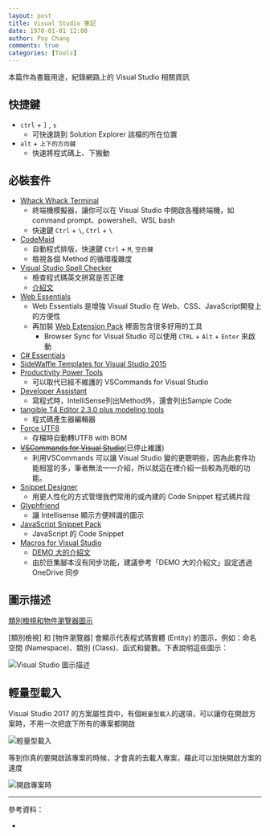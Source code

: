 ```yaml
---
layout: post
title: Visual Studio 筆記
date: 1970-01-01 12:00
author: Poy Chang
comments: true
categories: [Tools]
---
```

本篇作為書籤用途，紀錄網路上的 Visual Studio 相關資訊

## 快捷鍵

* `ctrl` + `]` , `s`
	* 可快速跳到 Solution Explorer 該檔的所在位置
* `alt` + `上下的方向鍵`
	* 快速將程式碼上、下搬動

## 必裝套件

* [Whack Whack Terminal](https://marketplace.visualstudio.com/items?itemName=DanielGriffen.WhackWhackTerminal)
	* 終端機模擬器，讓你可以在 Visual Studio 中開啟各種終端機，如 command prompt、powershell、WSL bash
	* 快速鍵 `Ctrl` + `\`, `Ctrl` + `\`
* [CodeMaid](https://marketplace.visualstudio.com/items?itemName=SteveCadwallader.CodeMaid)
	* 自動程式排版，快速鍵 `Ctrl` + `M`, `空白鍵`
	* 檢視各個 Method 的循環複雜度
* [Visual Studio Spell Checker](https://marketplace.visualstudio.com/items?itemName=EWoodruff.VisualStudioSpellCheckerVS2017andLater)
	* 檢查程式碼英文拼寫是否正確
	* [介紹文](https://poychang.github.io/visual-studio-spell-checker/)
* [Web Essentials](http://vswebessentials.com/)
	* Web Essentials 是增強 Visual Studio 在 Web、CSS、JavaScript開發上的方便性
	* 再加裝 [Web Extension Pack](https://visualstudiogallery.msdn.microsoft.com/f3b504c6-0095-42f1-a989-51d5fc2a8459?SRC=Home) 裡面包含很多好用的工具
		* Browser Sync for Visual Studio 可以使用 `CTRL` + `Alt` + `Enter` 來啟動
* [C# Essentials](https://visualstudiogallery.msdn.microsoft.com/a4445ad0-f97c-41f9-a148-eae225dcc8a5)
* [SideWaffle Templates for Visual Studio 2015](http://sidewaffle.com/)
* [Productivity Power Tools](https://visualstudiogallery.msdn.microsoft.com/d0d33361-18e2-46c0-8ff2-4adea1e34fef)
	* 可以取代已經不維護的 VSCommands for Visual Studio
* [Developer Assistant](https://visualstudiogallery.msdn.microsoft.com/a1166718-a2d9-4a48-a5fd-504ff4ad1b65)
	* 寫程式時，IntelliSense列出Method外，還會列出Sample Code
* [tangible T4 Editor 2.3.0 plus modeling tools](http://t4-editor.tangible-engineering.com/T4-Editor-Visual-T4-Editing.html)
	* 程式碼產生器編輯器
* [Force UTF8](https://visualstudiogallery.msdn.microsoft.com/d94a3ad9-0549-4641-89b7-d858407bd6e9)
	* 存檔時自動轉UTF8 with BOM
* ~~[VSCommands for Visual Studio](http://vscommands.squaredinfinity.com/)~~(已停止維護)
	* 利用VSCommands 可以讓 Visual Studio 變的更聰明些，因為此套件功能相當的多，筆者無法一一介紹，所以就這在裡介紹一些較為亮眼的功能。
* [Snippet Designer](https://github.com/mmanela/SnippetDesigner)
	* 用更人性化的方式管理我們常用的或內建的 Code Snippet 程式碼片段
* [Glyphfriend](https://visualstudiogallery.msdn.microsoft.com/5fd24afb-b3b2-4cec-9b03-1cfcec6123aa?SRC=Home)
	* 讓 Intellisense 顯示方便辨識的圖示
* [JavaScript Snippet Pack](https://visualstudiogallery.msdn.microsoft.com/423eb4a3-215f-4a8f-9287-1512618ffda3?SRC=Home)
	* JavaScript 的 Code Snippet
* [Macros for Visual Studio ](https://marketplace.visualstudio.com/items?itemName=VisualStudioPlatformTeam.MacrosforVisualStudio)
	* [DEMO 大的介紹文](http://demo.tc/post/833#.WGomoFFb9cM.facebook)
	* 由於巨集腳本沒有同步功能，建議參考「DEMO 大的介紹文」設定透過 OneDrive 同步

## 圖示描述

[類別檢視和物件瀏覽器圖示](https://msdn.microsoft.com/zh-tw/library/y47ychfe.aspx)

[類別檢視] 和 [物件瀏覽器] 會顯示代表程式碼實體 (Entity) 的圖示，例如：命名空間 (Namespace)、類別 (Class)、函式和變數。下表說明這些圖示：

![Visual Studio 圖示描述](http://i.imgur.com/GkxBvNG.jpg)

## 輕量型載入

Visual Studio 2017 的方案屬性頁中，有個`輕量型載入`的選項，可以讓你在開啟方案時，不用一次把底下所有的專案都開啟

![輕量型載入](http://i.imgur.com/kpWaP6S.png)

等到你真的要開啟該專案的時候，才會真的去載入專案，藉此可以加快開啟方案的速度

![開啟專案時](http://i.imgur.com/W6LATdB.png)

----------

參考資料：

* []()